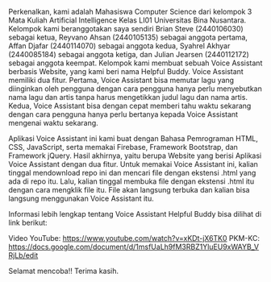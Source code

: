 Perkenalkan, kami adalah Mahasiswa Computer Science dari kelompok 3 Mata Kuliah Artificial Intelligence Kelas LI01 Universitas Bina Nusantara. Kelompok kami beranggotakan 
saya sendiri Brian Steve (2440106030) sebagai	ketua, Reyvano Ahsan (2440105135) sebagai	anggota pertama, Affan Djafar (2440114070) sebagai anggota kedua, Syahrel Akhyar 
(2440085184) sebagai anggota ketiga, dan Julian Jearsen (2440112172) sebagai anggota keempat. Kelompok kami membuat sebuah Voice Assistant berbasis Website, yang 
kami beri nama Helpful Buddy. Voice Assistant memiliki dua fitur. Pertama, Voice Assistant bisa memutar lagu yang diinginkan oleh pengguna dengan cara pengguna hanya perlu 
menyebutkan nama lagu dan artis tanpa harus mengetikkan judul lagu dan nama artis. Kedua, Voice Assistant bisa dengan cepat memberi tahu waktu sekarang dengan cara pengguna 
hanya perlu bertanya kepada Voice Assistant mengenai waktu sekarang.

 Aplikasi Voice Assistant ini kami buat dengan Bahasa Pemrograman HTML, CSS, JavaScript, serta memakai Firebase, Framework Bootstrap, dan Framework jQuery.
 Hasil akhirnya, yaitu berupa Website yang berisi Aplikasi Voice Assistant dengan dua fitur. Untuk memakai Voice Assistant ini, kalian tinggal mendownload repo ini dan mencari file
 dengan ekstensi .html yang ada di repo itu. Lalu, kalian tinggal membuka file dengan ekstensi .html itu dengan cara mengklik file itu. File akan langsung terbuka dan kalian bisa 
 langsung menggunakan Voice Assistant itu.
 
 Informasi lebih lengkap tentang Voice Assistant Helpful Buddy bisa dilihat di link berikut: 
 
 Video YouTube: https://www.youtube.com/watch?v=xKDt-jX6TK0 
 PKM-KC: https://docs.google.com/document/d/1msfUaLh9fM3RBZ1YluEU9xWAYB_VRjLb/edit
 
 Selamat mencoba!! Terima kasih.
 
 
 
 


